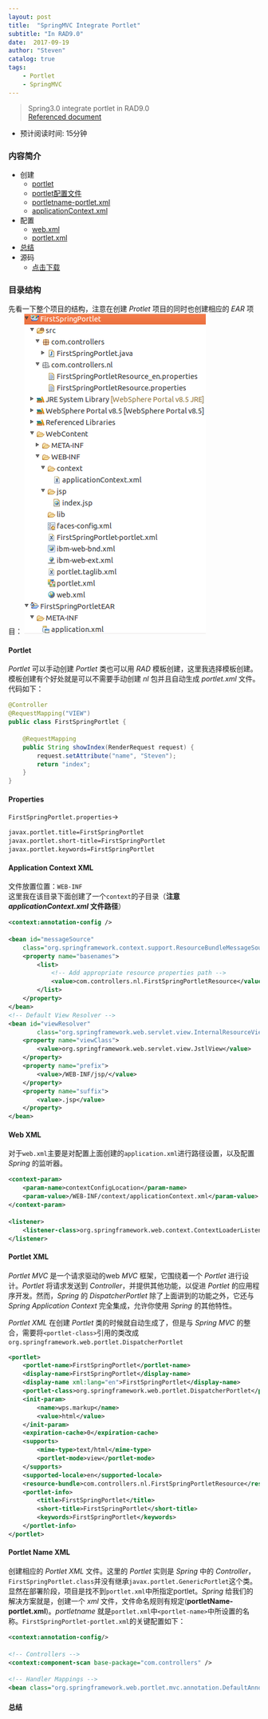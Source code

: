 ```yaml
---
layout: post
title:  "SpringMVC Integrate Portlet"
subtitle: "In RAD9.0"
date:  2017-09-19
author: "Steven"
catalog: true
tags: 
    - Portlet
    - SpringMVC
---
```


> Spring3.0 integrate portlet in RAD9.0<br/>
> [Referenced document](https://docs.spring.io/spring/docs/current/spring-framework-reference/html/portlet.html)

- 预计阅读时间: 15分钟

### 内容简介

* 创建
    - [portlet](#portlet)
    - [portlet配置文件](#properties)
    - [portletname-portlet.xml](#portlet-name-xml "portletname-portlet.xml")
    - [applicationContext.xml](#application-context-xml "applicationContext.xml")
* 配置
    - [web.xml](#web-xml "web.xml")
    - [portlet.xml](#portlet-xml "protlet.xml")
* [总结](#总结 "summary")
* 源码
    - [点击下载](https://github.com/jeepchenup/jeepchenup.github.io/blob/master/_sources/2017.09.19/integrateSpring.7z "快点我呀")

### 目录结构

先看一下整个项目的结构，注意在创建 *Protlet* 项目的同时也创建相应的 *EAR* 项目：
![SpringIntegratePortletProject](/img/in-post/spring-integrate-portlet/project-struc.png)

#### Portlet

*Portlet* 可以手动创建 *Portlet* 类也可以用 *RAD* 模板创建，这里我选择模板创建。模板创建有个好处就是可以不需要手动创建 *nl* 包并且自动生成 *portlet.xml* 文件。
代码如下：
```java
@Controller
@RequestMapping("VIEW")
public class FirstSpringPortlet {
	
	@RequestMapping
	public String showIndex(RenderRequest request) {
		request.setAttribute("name", "Steven");
		return "index";
	}
}
```

#### Properties

`FirstSpringPortlet.properties`&rarr;

```xml
javax.portlet.title=FirstSpringPortlet
javax.portlet.short-title=FirstSpringPortlet
javax.portlet.keywords=FirstSpringPortlet
```

#### Application Context XML

文件放置位置：`WEB-INF`<br>
这里我在该目录下面创建了一个`context`的子目录（**注意 *applicationContext.xml* 文件路径**）

```xml
<context:annotation-config />

<bean id="messageSource" 
    class="org.springframework.context.support.ResourceBundleMessageSource">
    <property name="basenames">
        <list>
            <!-- Add appropriate resource properties path -->
            <value>com.controllers.nl.FirstSpringPortletResource</value>
        </list>
    </property>
</bean>
<!-- Default View Resolver -->
<bean id="viewResolver" 
        class="org.springframework.web.servlet.view.InternalResourceViewResolver">
    <property name="viewClass">
        <value>org.springframework.web.servlet.view.JstlView</value>
    </property>
    <property name="prefix">
        <value>/WEB-INF/jsp/</value>
    </property>
    <property name="suffix">
        <value>.jsp</value>
    </property>
</bean>
```

#### Web XML

对于`web.xml`主要是对配置上面创建的`application.xml`进行路径设置，以及配置 *Spring* 的监听器。

```xml
<context-param>
    <param-name>contextConfigLocation</param-name>
    <param-value>/WEB-INF/context/applicationContext.xml</param-value>
</context-param>

<listener>
    <listener-class>org.springframework.web.context.ContextLoaderListener</listener-class>
</listener>
```

#### Portlet XML

*Portlet MVC* 是一个请求驱动的web *MVC* 框架，它围绕着一个 *Portlet* 进行设计。*Portlet* 将请求发送到 *Controller*，并提供其他功能，以促进 *Portlet* 的应用程序开发。然而，*Spring* 的 *DispatcherPortlet* 除了上面讲到的功能之外，它还与 *Spring Application Context* 完全集成，允许你使用 *Spring* 的其他特性。

*Portlet XML* 在创建 *Portlet* 类的时候就自动生成了，但是与 *Spring MVC* 的整合，需要将`<portlet-class>`引用的类改成 `org.springframework.web.portlet.DispatcherPortlet`

```xml
<portlet>
    <portlet-name>FirstSpringPortlet</portlet-name>
    <display-name>FirstSpringPortlet</display-name>
    <display-name xml:lang="en">FirstSpringPortlet</display-name>
    <portlet-class>org.springframework.web.portlet.DispatcherPortlet</portlet-class>
    <init-param>
        <name>wps.markup</name>
        <value>html</value>
    </init-param>
    <expiration-cache>0</expiration-cache>
    <supports>
        <mime-type>text/html</mime-type>
        <portlet-mode>view</portlet-mode>
    </supports>
    <supported-locale>en</supported-locale>
    <resource-bundle>com.controllers.nl.FirstSpringPortletResource</resource-bundle>
    <portlet-info>
        <title>FirstSpringPortlet</title>
        <short-title>FirstSpringPortlet</short-title>
        <keywords>FirstSpringPortlet</keywords>
    </portlet-info>
</portlet>
```

#### Portlet Name XML

创建相应的 *Portlet XML* 文件。这里的 *Portlet* 实则是 *Spring* 中的 *Controller*，`FirstSpringPortlet.class`并没有继承`javax.portlet.GenericPortlet`这个类。显然在部署阶段，项目是找不到`portlet.xml`中所指定portlet。*Spring* 给我们的解决方案就是，创建一个 *xml* 文件，文件命名规则有规定(**portletName-portlet.xml**)。*portletname* 就是`portlet.xml`中`<portlet-name>`中所设置的名称。`FirstSpringPortlet-portlet.xml`的关键配置如下：

```xml
<context:annotation-config/>

<!-- Controllers -->
<context:component-scan base-package="com.controllers" />

<!-- Handler Mappings -->
<bean class="org.springframework.web.portlet.mvc.annotation.DefaultAnnotationHandlerMapping"/>
```

#### 总结
